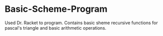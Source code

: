 Basic-Scheme-Program
====================
Used Dr. Racket to program.
Contains basic sheme recursive functions for pascal's triangle and basic arithmetic operations.
